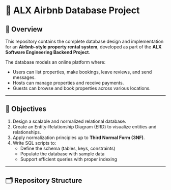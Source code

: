 # 🏡 ALX Airbnb Database Project

## 📘 Overview
This repository contains the complete database design and implementation for an **Airbnb-style property rental system**, developed as part of the **ALX Software Engineering Backend Project**.

The database models an online platform where:
- Users can list properties, make bookings, leave reviews, and send messages.
- Hosts can manage properties and receive payments.
- Guests can browse and book properties across various locations.

---

## 🎯 **Objectives**
1. Design a scalable and normalized relational database.
2. Create an Entity-Relationship Diagram (ERD) to visualize entities and relationships.
3. Apply normalization principles up to **Third Normal Form (3NF)**.
4. Write SQL scripts to:
   - Define the schema (tables, keys, constraints)
   - Populate the database with sample data
   - Support efficient queries with proper indexing

---

## 🗂️ **Repository Structure**

